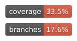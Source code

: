 ![Coverage](../../.github/badges/audits.svg) 

![Branches](../../.github/badges/auditsbranches.svg) 